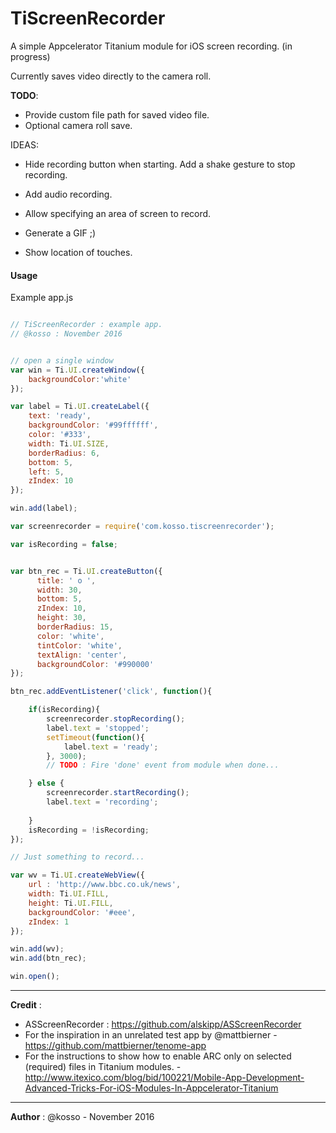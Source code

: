 
TiScreenRecorder
===========================================

A simple Appcelerator Titanium module for iOS screen recording. (in progress) 

Currently saves video directly to the camera roll. 



**TODO**: 

- Provide custom file path for saved video file.
- Optional camera roll save.




IDEAS:

- Hide recording button when starting. Add a shake gesture to stop recording.

- Add audio recording.

- Allow specifying an area of screen to record.

- Generate a GIF ;) 

- Show location of touches.


#### Usage

Example app.js

```javascript

// TiScreenRecorder : example app. 
// @kosso : November 2016


// open a single window
var win = Ti.UI.createWindow({
	backgroundColor:'white'
});

var label = Ti.UI.createLabel({
	text: 'ready',
	backgroundColor: '#99ffffff',
	color: '#333',
	width: Ti.UI.SIZE,
	borderRadius: 6,
	bottom: 5,
	left: 5,
	zIndex: 10
});

win.add(label);

var screenrecorder = require('com.kosso.tiscreenrecorder');

var isRecording = false;


var btn_rec = Ti.UI.createButton({
	  title: ' o ',
	  width: 30,
	  bottom: 5,
	  zIndex: 10,
	  height: 30,
	  borderRadius: 15,
	  color: 'white',
	  tintColor: 'white',
	  textAlign: 'center',
	  backgroundColor: '#990000'
});

btn_rec.addEventListener('click', function(){

	if(isRecording){
		screenrecorder.stopRecording();
		label.text = 'stopped';
	  	setTimeout(function(){
	  		label.text = 'ready';
	  	}, 3000);
	 	// TODO : Fire 'done' event from module when done...

	} else {
	 	screenrecorder.startRecording();
	 	label.text = 'recording';
		
	}
	isRecording = !isRecording;
});

// Just something to record... 

var wv = Ti.UI.createWebView({
	url : 'http://www.bbc.co.uk/news',
	width: Ti.UI.FILL,
	height: Ti.UI.FILL,
	backgroundColor: '#eee',
	zIndex: 1
});

win.add(wv);
win.add(btn_rec);

win.open();

```



-------

**Credit** : 

- ASScreenRecorder : https://github.com/alskipp/ASScreenRecorder
- For the inspiration in an unrelated test app by @mattbierner - https://github.com/mattbierner/tenome-app
- For the instructions to show how to enable ARC only on selected (required) files in Titanium modules. - http://www.itexico.com/blog/bid/100221/Mobile-App-Development-Advanced-Tricks-For-iOS-Modules-In-Appcelerator-Titanium

------

**Author** : @kosso - November 2016

